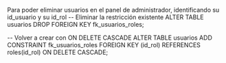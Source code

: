 ﻿Para poder eliminar usuarios en el panel de administrador, identificando su id_usuario y su id_rol 
-- Eliminar la restricción existente
ALTER TABLE usuarios DROP FOREIGN KEY fk_usuarios_roles;

-- Volver a crear con ON DELETE CASCADE
ALTER TABLE usuarios
ADD CONSTRAINT fk_usuarios_roles
FOREIGN KEY (id_rol) 
REFERENCES roles(id_rol)
ON DELETE CASCADE;